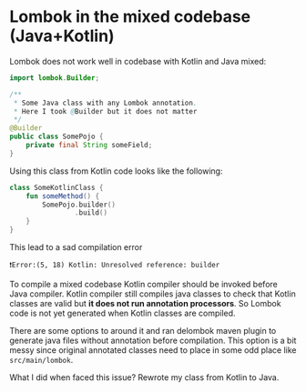 # Lombok in the mixed codebase (Java+Kotlin)

Lombok does not work well in codebase with Kotlin and Java mixed:

```java
import lombok.Builder;

/**
 * Some Java class with any Lombok annotation.
 * Here I took @Builder but it does not matter
 */
@Builder
public class SomePojo {
    private final String someField;
}

```

Using this class from Kotlin code looks like the following:

```kotlin
class SomeKotlinClass {
    fun someMethod() {
        SomePojo.builder()
                .build()
    }
}
```

This lead to a sad compilation error

```
❗Error:(5, 18) Kotlin: Unresolved reference: builder
```

To compile a mixed codebase Kotlin compiler should be invoked before Java compiler. Kotlin compiler still compiles java classes to check that Kotlin classes are valid but **it does not run annotation processors**. So Lombok code is not yet generated when Kotlin classes are compiled.  

There are some options to around it and ran delombok maven plugin to generate java files without annotation before compilation. This option is a bit messy since original annotated classes need to place in some odd place like `src/main/lombok`.

What I did when faced this issue? Rewrote my class from Kotlin to Java.